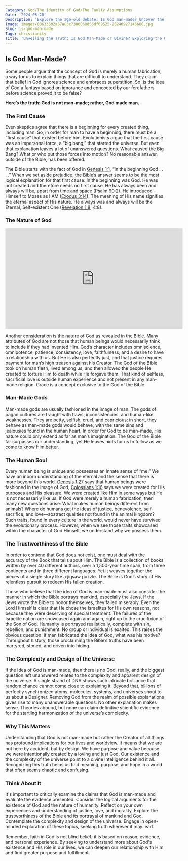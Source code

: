 ```yaml
---
Category: God/The Identity of God/The Faulty Assumptions
Date: '2024-08-20'
Description: 'Explore the age-old debate: Is God man-made? Uncover the origins of religious beliefs and the philosophical implications in this thought-provoking article.'
Image: images/00633302a57a83c7306068d56df69525-20240927145608.jpg
Slug: is-god-man-made
Tags: christianity
Title: 'Unveiling the Truth: Is God Man-Made or Divine? Exploring the Origins of Faith'
---
```


## Is God Man-Made?

Some people argue that the concept of God is merely a human fabrication, a way for us to explain things that are difficult to understand. They claim that belief in God ignores science and embraces superstition. So, is the idea of God a fantasy based on ignorance and concocted by our forefathers before science proved it to be false?

**Here’s the truth: God is not man-made; rather, God made man.**

### The First Cause

Even skeptics agree that there is a beginning for every created thing, including man. So, in order for man to have a beginning, there must be a “first cause” that existed before him. Evolutionists argue that the first cause was an impersonal force, a “big bang,” that started the universe. But even that explanation leaves a lot of unanswered questions. What caused the Big Bang? What or who put those forces into motion? No reasonable answer, outside of the Bible, has been offered.

The Bible starts with the fact of God in [Genesis 1:1](https://www.bibleref.com/Genesis/1/Genesis-1-1.html), “In the beginning God . . . .” When we set aside prejudice, the Bible’s answer seems to be the most logical explanation for that first cause. In the beginning was God. He was not created and therefore needs no first cause. He has always been and always will be, apart from time and space ([Psalm 90:2](https://www.bibleref.com/Psalm/90/Psalm-90-2.html)). He introduced Himself to Moses as I AM ([Exodus 3:14](https://www.bibleref.com/Exodus/3/Exodus-3-14.html)). The meaning of His name signifies the eternal aspect of His nature. He always was and always will be the Eternal, Self-existent One ([Revelation 1:8](https://www.bibleref.com/Revelation/1/Revelation-1-8.html); 4:8).

### The Nature of God


<iframe width="560" height="315" src="https://www.youtube.com/embed/dWrEczFaygk" frameborder="0" allow="autoplay; encrypted-media" allowfullscreen></iframe>


Another consideration is the nature of God as revealed in the Bible. Many attributes of God are not those that human beings would necessarily think to include if they had invented Him. God’s character includes omniscience, omnipotence, patience, consistency, love, faithfulness, and a desire to have a relationship with us. But He is also perfectly just, and that justice requires payment for man’s high treason against his Creator. The God of the Bible took on human flesh, lived among us, and then allowed the people He created to torture Him to death while He forgave them. That kind of selfless, sacrificial love is outside human experience and not present in any man-made religion. Grace is a concept exclusive to the God of the Bible.

### Man-Made Gods

Man-made gods are usually fashioned in the image of man. The gods of pagan cultures are fraught with flaws, inconsistencies, and human-like weaknesses. They are petty, selfish, cruel, and capricious; in short, they behave as man-made gods would behave, with the same sins and jealousies found in the human heart. In order for God to be man-made, His nature could only extend as far as man’s imagination. The God of the Bible far surpasses our understanding, yet He leaves hints for us to follow as we come to know Him better.

### The Human Soul

Every human being is unique and possesses an innate sense of “me.” We have an inborn understanding of the eternal and the sense that there is more beyond this world. [Genesis 1:27](https://www.bibleref.com/Genesis/1/Genesis-1-27.html) says that human beings were fashioned in the image of God; [Colossians 1:16](https://www.bibleref.com/Colossians/1/Colossians-1-16.html) says we were created for His purposes and His pleasure. We were created like Him in some ways but He is not necessarily like us. If God were merely a human fabrication, then many new questions arise: What makes human beings different from animals? Where do humans get the ideas of justice, benevolence, self-sacrifice, and love—abstract qualities not found in the animal kingdom? Such traits, found in every culture in the world, would never have survived the evolutionary process. However, when we see those traits showcased within the character of God Himself, we understand why we possess them.

### The Trustworthiness of the Bible

In order to contend that God does not exist, one must deal with the accuracy of the Book that tells about Him. The Bible is a collection of books written by over 40 different authors, over a 1,500-year time span, from three continents and in three different languages. Yet it weaves together the pieces of a single story like a jigsaw puzzle. The Bible is God’s story of His relentless pursuit to redeem His fallen creation.

Those who believe that the idea of God is man-made must also consider the manner in which the Bible portrays mankind, especially the Jews. If the Jews wrote the Bible to honor themselves, they failed miserably. Even the Lord Himself is clear that He chose the Israelites for His own reasons, not because they were deserving of special treatment. The failures of the Israelite nation are showcased again and again, right up to the crucifixion of the Son of God. Humanity is portrayed realistically, complete with sin, rebellion, and punishment. No group or individual is exalted. This raises the obvious question: if man fabricated the idea of God, what was his motive? Throughout history, those proclaiming the Bible’s truths have been martyred, stoned, and driven into hiding.

### The Complexity and Design of the Universe

If the idea of God is man-made, then there is no God, really, and the biggest question left unanswered relates to the complexity and apparent design of the universe. A single strand of DNA shows such intricate brilliance that random chance cannot come close to explaining it. Beyond that, billions of perfectly synchronized atoms, molecules, systems, and universes shout to us about a Designer. Removing God from the realm of possible explanations gives rise to many unanswerable questions. No other explanation makes sense. Theories abound, but none can claim definitive scientific evidence for the startling harmonization of the universe’s complexity.

### Why This Matters

Understanding that God is not man-made but rather the Creator of all things has profound implications for our lives and worldview. It means that we are not here by accident, but by design. We have purpose and value because we were intentionally created by a loving and just God. Our existence and the complexity of the universe point to a divine intelligence behind it all. Recognizing this truth helps us find meaning, purpose, and hope in a world that often seems chaotic and confusing.

### Think About It

It's important to critically examine the claims that God is man-made and evaluate the evidence presented. Consider the logical arguments for the existence of God and the nature of humanity. Reflect on your own experiences and understanding of justice, love, and morality. Explore the trustworthiness of the Bible and its portrayal of mankind and God. Contemplate the complexity and design of the universe. Engage in open-minded exploration of these topics, seeking truth wherever it may lead.

Remember, faith in God is not blind belief; it is based on reason, evidence, and personal experience. By seeking to understand more about God's existence and His role in our lives, we can deepen our relationship with Him and find greater purpose and fulfillment.